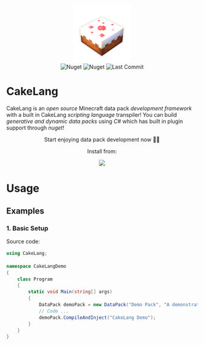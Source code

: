 
<div align=center>
 <img alt="CakeLang" src="assets/logo-shadow.png" width="30%">
 <br>
 <img alt="Nuget" src="https://img.shields.io/nuget/v/CakeLang">
 <!--<img alt="GitHub release (latest by date)" src="https://img.shields.io/github/v/release/WilliamRagstad/CakeLang">-->
 <img alt="Nuget" src="https://img.shields.io/nuget/dt/CakeLang">
 <img alt="Last Commit" src="https://img.shields.io/github/last-commit/WilliamRagstad/CakeLang">
</div>

# CakeLang
CakeLang is an *open source* Minecraft data pack *development framework* with a built in CakeLang *scripting language* transpiler!
You can build *generative and dynamic data packs* using *C#* which has built in plugin support through *nuget*!
<div align=center>
 <p>Start enjoying data pack development now 🎂🎉</p>
 <p>Install from:</p>
 <a href="https://www.nuget.org/packages/CakeLang"><img src="https://docs.microsoft.com/en-us/dotnet/standard/library-guidance/media/nuget/nuget-logo.png" height="40px"></a>
</div>

# Usage

## Examples

### 1. Basic Setup

Source code:

```c#
using CakeLang;

namespace CakeLangDemo
{
    class Program
    {
        static void Main(string[] args)
        {
            DataPack demoPack = new DataPack("Demo Pack", "A demonstration of CakeLang!", "demopack");
            // Code ...
            demoPack.CompileAndInject("CakeLang Demo");
        }
    }
}
```
